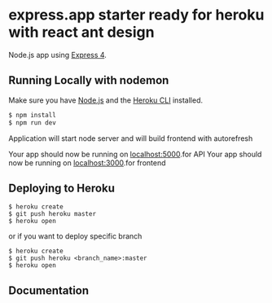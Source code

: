 # express.app starter ready for heroku with react ant design

Node.js app using [Express 4](http://expressjs.com/).

## Running Locally with nodemon

Make sure you have [Node.js](http://nodejs.org/) and the [Heroku CLI](https://cli.heroku.com/) installed.

```sh
$ npm install
$ npm run dev
```
Application will start node server and will build frontend with autorefresh


Your app should now be running on [localhost:5000](http://localhost:5000/).for API
Your app should now be running on [localhost:3000](http://localhost:3000/).for frontend

## Deploying to Heroku

```
$ heroku create
$ git push heroku master
$ heroku open
```

or if you want to deploy specific branch
```
$ heroku create
$ git push heroku <branch_name>:master
$ heroku open
```

## Documentation


